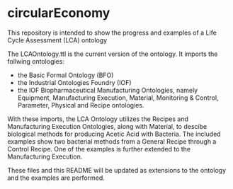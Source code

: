 # circularEconomy
This repository is intended to show the progress and examples of a Life Cycle Assessment (LCA) ontology

The LCAOntology.ttl is the current version of the ontology.  It imports the follwing ontologies:
- the Basic Formal Ontology (BFO)
- the Industrial Ontologies Foundry (IOF)
- the IOF Biopharmaceutical Manufacturing Ontologies, namely Equipment, Manufacturing Execution, Material, Monitoring & Control, Parameter, Physical and Recipe ontologies.

With these imports, the LCA Ontology utilizes the Recipes and Manufacturing Execution Ontologies, along with Material, to descibe biological methods for producing Acetic Acid with Bacteria.
The included examples show two bacterial methods from a General Recipe through a Control Recipe.  One of the examples is further extended to the Manufacturing Execution.

These files and this README will be updated as extensions to the ontology and the examples are performed.
